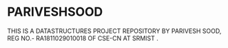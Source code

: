# PARIVESHSOOD
THIS IS A DATASTRUCTURES PROJECT REPOSITORY BY PARIVESH SOOD, REG NO.- RA1811029010018 OF CSE-CN AT SRMIST .
